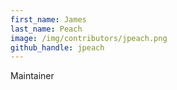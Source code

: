 ```yaml
---
first_name: James
last_name: Peach
image: /img/contributors/jpeach.png
github_handle: jpeach
---
```

Maintainer
